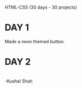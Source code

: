 HTML-CSS (30 days - 30 projects)
<br>
<h1>DAY 1</h1>
<p>Made a neon themed button.</p>
<h1>DAY 2</h1>



<br>
-Kushal Shah
